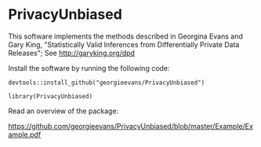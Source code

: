 # PrivacyUnbiased

This software implements the methods described in Georgina Evans and Gary King, 
"Statistically Valid Inferences from Differentially Private Data Releases"; See 
http://garyking.org/dpd

Install the software by running the following code: 

`devtools::install_github("georgieevans/PrivacyUnbiased")`

`library(PrivacyUnbiased)`

Read an overview of the package: 

<https://github.com/georgieevans/PrivacyUnbiased/blob/master/Example/Example.pdf> 
